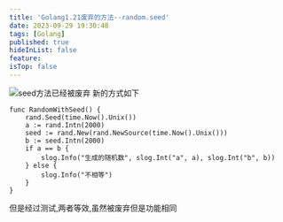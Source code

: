 ```yaml
---
title: 'Golang1.21废弃的方法--random.seed'
date: 2023-09-29 19:30:48
tags: [Golang]
published: true
hideInList: false
feature: 
isTop: false
---
```

![seed方法已经被废弃](https://z1.ax1x.com/2023/09/29/pPqP1eA.png)
新的方式如下
```golang
func RandomWithSeed() {
	rand.Seed(time.Now().Unix())
	a := rand.Intn(2000)
	seed := rand.New(rand.NewSource(time.Now().Unix()))
	b := seed.Intn(2000)
	if a == b {
		slog.Info("生成的随机数", slog.Int("a", a), slog.Int("b", b))
	} else {
		slog.Info("不相等")
	}
}
```

但是经过测试,两者等效,虽然被废弃但是功能相同